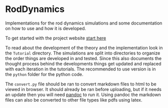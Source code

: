 # RodDynamics
Implementations for the rod dynamics simulations and some documentation on how to use and how it is developed.

To get started with the project website [start here](Tutorial/tutorial.html)

To read about the development of the theory and the implementation look in the `Tutorial` directory. The simulations are split into directories to organize the order things are developed in and tested. Since this also documents the thought process behind the developments things get updated and replaced with each iteration in the tutorials. The recommended to use version is in the `python` folder for the python code.

The `convert.py` file should be ran to convert markdown files to html to be viewed in browser. It should already be ran before uploading, but if it needs an update then you will need [pandoc](https://pandoc.org/) to run it. Using pandoc the markdown files can also be converted to other file types like pdfs using latex.
